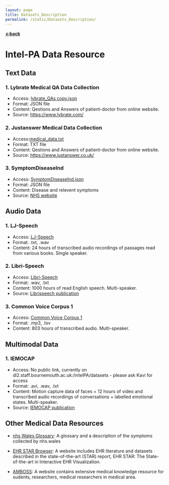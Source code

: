 ```yaml
---
layout: page
title: Datasets_Description
permalink: /static/Datasets_Description/
---
```


[**<-back**](/static)  

# Intel-PA Data Resource

## Text Data
### 1. Lybrate Medical QA Data Collection

* Access: [lybrate_QAs copy.json](https://drive.google.com/file/d/12biAtGQN_ciMUx7mNGUS0Qzf3uLv2zFt/view?usp=sharing)
* Format: JSON file
* Content: Qestions and Answers of patient-doctor from online website. 
* Source: https://www.lybrate.com/

### 2. Justanswer Medical Data Collection

* Access:[medical_data.txt](https://drive.google.com/file/d/1dSYQyV-8X79zr3OkE8vV7dmdeegPHA_2/view?usp=sharing)
* Format: TXT file
* Content: Qestions and Answers of patient-doctor from online website. 
* Source: https://www.justanswer.co.uk/

### 3. SymptomDiseaselnd

* Access: [SymptomDiseaseInd.json](https://drive.google.com/file/d/1WNpao6g8Frk3IGAJCLhr6g5wjpbkLXc3/view?usp=sharing)
* Format: JSON file
* Content: Disease and relevent symptoms
* Source: [NHS website](https://www.nhs.uk/)

## Audio Data
### 1. LJ-Speech

* Access: [LJ-Speech](https://keithito.com/LJ-Speech-Dataset/)
* Format: .txt, .wav
* Content: 24 hours of transcribed audio recordings of passages read from various books. Single speaker.

### 2. Libri-Speech

* Access: [Libri-Speech](https://www.openslr.org/12)
* Format: .wav, .txt 
* Content: 1000 hours of read English speech. Multi-speaker.
* Source: [Librispeech publication](http://www.danielpovey.com/files/2015_icassp_librispeech.pdf)

### 3. Common Voice Corpus 1

* Access: [Common Voice Corpus 1](https://commonvoice.mozilla.org/en/datasets)
* Format: .mp3, .tsv
* Content: 803 hours of transcribed audio. Multi-speaker.

## Multimodal Data
### 1. IEMOCAP

* Access: No public link, currently on dl2.staff.bournemouth.ac.uk:/intelPA/datasets - please ask Kavi for access 
* Format: .avi, .wav, .txt
* Content: Motion capture data of faces + 12 hours of video and transcribed audio recordings of conversations + labelled emotional states.  Multi-speaker.
* Source: [IEMOCAP publication](https://sail.usc.edu/iemocap/Busso_2008_iemocap.pdf)

## Other Medical Data Resources

* [nhs Wales Glossary](https://phw.nhs.wales/services-and-teams/observatory/resources/glossary/#C): A glossary and a description of the symptoms collected by nhs.wales

* [EHR STAR Browser](https://ehr.wangqiru.com/): A website includes EHR literature and datasets described in the state-of-the-art (STAR) report, EHR STAR: The State-of-the-art in Interactive EHR Visualization.

* [AMBOSS](https://www.amboss.com/us/knowledge/AMBOSS_fact_sheets/): A website contains extensive medical knowledge resource for sudents, researchers, medical researchers in medical area.